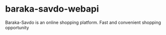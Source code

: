 # baraka-savdo-webapi
Baraka-Savdo is an online shopping platform. Fast and convenient shopping opportunity
    
            

